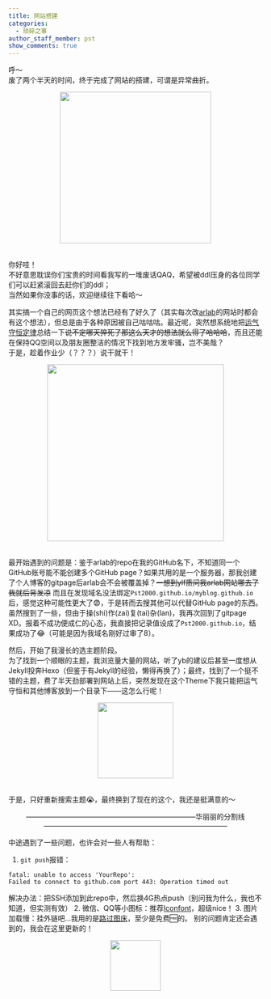 ```yaml
---
title: 网站搭建
categories:
  - 琐碎之事
author_staff_member: pst
show_comments: true
---
```

呼～  
废了两个半天的时间，终于完成了网站的搭建，可谓是异常曲折。

<div align="center"><img src="https://s1.ax1x.com/2020/04/03/GaOlNR.jpg" width="300" align="center" /></div><br>

你好哇！  
不好意思耽误你们宝贵的时间看我写的一堆废话QAQ，希望被ddl压身的各位同学们可以赶紧滚回去赶你们的ddl；  
当然如果你没事的话，欢迎继续往下看哈～

其实搞一个自己的网页这个想法已经有了好久了（其实每次改[arlab](http://ar-lab.cn)的网站时都会有这个想法），但总是由于各种原因被自己咕咕咕。最近呢，突然想系统地把[运气守恒定律](https://hellopst.cn/Conservation_of_luck/)总结一下~~说不定哪天猝死了那这么天才的想法就么得了哈哈哈~~，而且还能在保持QQ空间以及朋友圈整洁的情况下找到地方发牢骚，岂不美哉？  
于是，趁着作业少（？？？）说干就干！

<div align="center"><img src="https://s1.ax1x.com/2020/04/03/GajSoj.jpg" width="350" align="center" /></div><br>

最开始遇到的问题是：鉴于arlab的repo在我的GitHub名下，不知道同一个GitHub账号能不能创建多个GitHub page？如果共用的是一个服务器，那我创建了个人博客的gitpage后arlab会不会被覆盖掉？~~一想到ylf质问我arlab网站哪去了我就后背发凉~~ 而且在发现域名没法绑定`Pst2000.github.io/myblog.github.io`后，感觉这种可能性更大了😨，于是转而去搜其他可以代替GitHub page的东西。虽然搜到了一些，但由于操(shi)作(zai)复(tai)杂(lan)，我再次回到了gitpage XD。报着不成功便成仁的心态，我直接把记录值设成了`Pst2000.github.io`，结果成功了😂（可能是因为我域名刚好过审了8）。  

然后，开始了我漫长的选主题阶段。  
为了找到一个顺眼的主题，我浏览量大量的网站，听了yb的建议后甚至一度想从Jekyll投奔Hexo（但鉴于有Jekyll的经验，懒得再换了）；最终，找到了一个挺不错的主题，费了半天劲部署到网站上后，突然发现在这个Theme下我只能把运气守恒和其他博客放到一个目录下——这怎么行呢！

<div align="center"><img src="https://s1.ax1x.com/2020/04/03/Gd9Ij1.jpg" width="150" align="center" /></div><br>

于是，只好重新搜索主题😭，最终换到了现在的这个，我还是挺满意的～

<center>————————————————————————华丽丽的分割线——————————————————————————</center>

中途遇到了一些问题，也许会对一些人有帮助：
1. `git push`报错：
```
fatal: unable to access 'YourRepo':
Failed to connect to github.com port 443: Operation timed out
```
解决办法：把SSH添加到此repo中，然后换4G热点push（别问我为什么，我也不知道，但实测有效）
2. 微信、QQ等小图标：推荐[Iconfont](https://www.iconfont.cn/?spm=a313x.7781069.1998910419.d4d0a486a)，超级nice！
3. 图片加载慢：挂外链吧...我用的是[路过图床](https://imgchr.com)，至少是免费🆓的。
别的问题肯定还会遇到的，我会在这里更新的！

<div align="center"><img src="https://s1.ax1x.com/2020/04/03/GdPVIO.jpg" width="100" align="center" /></div><br>